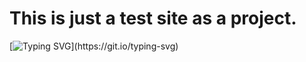 # This is just a test site as a project.

[![Typing SVG](https://readme-typing-svg.demolab.com?font=Poppins&size=35&duration=3000&pause=1000&color=C2F710&center=true&vCenter=true&random=false&width=435&lines=Welcome+to+Playground!;This+is+a++test+site.)](https://git.io/typing-svg)
